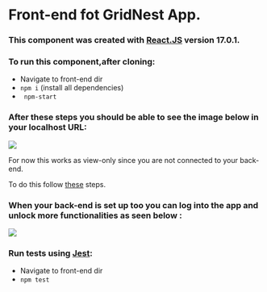 # Front-end fot GridNest App.



### This component was created with [React.JS](https://reactjs.org/) version 17.0.1.

### To run this component,after cloning:

* Navigate to front-end dir
* ``` npm i ``` (install all dependencies)
* ``` npm-start```


###  After these steps you should be able to see the image below in your localhost URL:

![](https://i.postimg.cc/6q13zmTx/Screenshot-1.png)





  For now this works as view-only since you are not connected to your back-end.
 
  To do this follow [these](https://github.com/ntua/TL20-55/blob/main/Back-End/README) steps.

### When your back-end is set up too you can log into the app and unlock more functionalities as seen below :

![](https://i.postimg.cc/GtHCq3Zq/Screenshot-2.png)


### Run tests using [Jest](https://jestjs.io/docs/tutorial-react):

* Navigate to front-end dir
* ``` npm test ``` 










